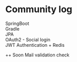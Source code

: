 # Community log

SpringBoot  
Gradle   
JPA  
OAuth2 - Social login  
JWT Authentication + Redis  
  
++  Soon
Mail validation check  
